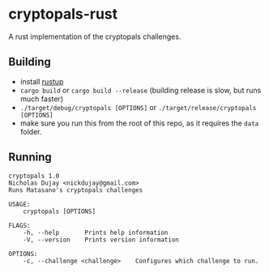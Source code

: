 # cryptopals-rust
A rust implementation of the cryptopals challenges.

## Building
- install [rustup](https://www.rustup.rs/)
- `cargo build` or `cargo build --release` (building release is slow, but runs much faster)
- `./target/debug/cryptopals [OPTIONS]` or `./target/release/cryptopals [OPTIONS]`
- make sure you run this from the root of this repo, as it requires the `data` folder.

## Running
```
cryptopals 1.0
Nicholas Dujay <nickdujay@gmail.com>
Runs Matasano's cryptopals challenges

USAGE:
    cryptopals [OPTIONS]

FLAGS:
    -h, --help       Prints help information
    -V, --version    Prints version information

OPTIONS:
    -c, --challenge <challenge>    Configures which challenge to run.
```
